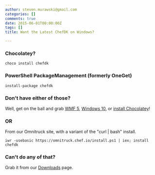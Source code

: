 ```yaml
---
author: steven.murawski@gmail.com
categories: []
comments: true
date: 2015-06-01T00:00:00Z
tags: []
title: Want the Latest ChefDK on Windows?

---
```


### Chocolatey?


`choco install chefdk`


### PowerShell PackageManagement (formerly OneGet)


`install-package chefdk`


### Don't have either of those?


Well, get on the ball and grab [WMF 5](https://www.microsoft.com/en-us/download/details.aspx?id=46889), [Windows 10](https://insider.windows.com/), or [install Chocolatey](https://chocolatey.org/)!


### OR


From our Omnitruck site, with a variant of the "curl | bash" install.


`iwr -usebasic https://omnitruck.chef.io/install.ps1 | iex; install chefdk`


### Can't do any of that?


Grab it from our [Downloads](https://downloads.chef.io/chef-dk/windows/) page.


